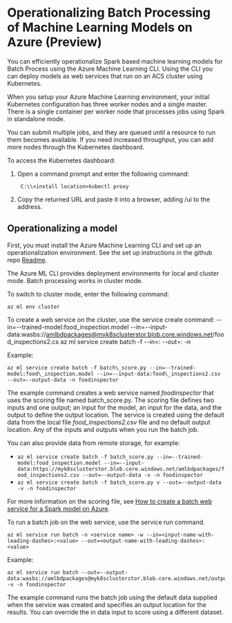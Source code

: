 # Operationalizing Batch Processing of Machine Learning Models on Azure (Preview)

You can efficiently operationalize Spark based machine learning models for Batch Process using the Azure Machine Learning CLI. Using the CLI you can deploy models as web services that run on an ACS cluster using Kubernetes.

When you setup your Azure Machine Learning environment, your initial Kubernetes configuration has three worker nodes and a single master. There is a single container per worker node that processes jobs using Spark in standalone mode.

You can submit multiple jobs, and they are queued until a resource to run them becomes available. If you need increased throughput, you can add more nodes through the Kubernetes dashboard.

To access the Kubernetes dashboard:

1. Open a command prompt and enter the following command:

        C:\\<install location>kubectl proxy

2. Copy the returned URL and paste it into a browser, adding /ui to the address.

## Operationalizing a model

First, you must install the Azure Machine Learning CLI and set up an operationalization environment. See the set up instructions in the github repo [Readme](https://aka.ms/o16ncli).

The Azure ML CLI provides deployment environments for local and cluster mode. Batch processing works in cluster mode.

To switch to cluster mode, enter the following command:

    az ml env cluster

To create a web service on the cluster, use the service create command:
--in=--trained-model:food_inspection.model --in=--input-data:wasbs://amlbdpackages@myk8sclusterstor.blob.core.windows.net/food_inspections2.cs
    az ml service create batch -f <scoring file> --in=<input-name-with-leading-dashes>:<default-value> --out=<output-name-with-leading-dashes>:<default-value>  -n <service name>

Example:

    az ml service create batch -f batch\_score.py --in=--trained-model:food\_inspection.model --in=--input-data:food\_inspections2.csv --out=--output-data -n foodinspector

The example command creates a web service named *foodinspector* that uses the scoring file named batch\_score.py. The scoring file defines two inputs and one output; an input for the model, an input for the data, and the output to define the output location. The service is created using the default data from the local file *food\_inspections2.csv* file and no default output location. Any of the inputs and outputs when you run the batch job. 

You can also provide data from remote storage, for example:

* ```az ml service create batch -f batch_score.py --in=--trained-model:food_inspection.model --in=--input-data:https://myk8sclusterstor.blob.core.windows.net/amlbdpackages/food_inspections2.csv --out=--output-data -v -n foodinspector```
* ```az ml service create batch -f batch_score.py v --out=--output-data -v -n foodinspector```

For more information on the scoring file, see [How to create a batch web service for a Spark model on Azure](https://github.com/Azure/Machine-Learning-Operationalization/blob/master/samples/spark/tutorials/batch/batchwebservices.ipynb).

To run a batch job on the web service, use the service run command.

    az ml service run batch -n <service name> -w --in=<input-name-with-leading-dashes>:<value> --out=<output-name-with-leading-dashes>:<value>

Example:

    az ml service run batch --out=--output-data:wasbs://amlbdpackages@myk8sclusterstor.blob.core.windows.net/output.parquet -v -n foodinspector

The example command runs the batch job using the default data supplied when the service was created and specifies an output location for the results. You can override the in data input to score using a different dataset.